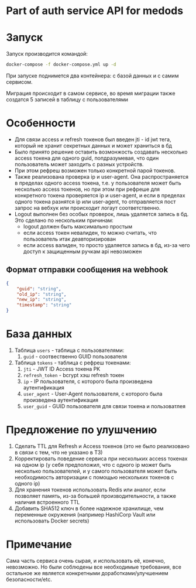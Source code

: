 # Part of auth service API for medods

# Запуск

Запуск производится командой:

```bash
docker-compose -f docker-compose.yml up -d
```

При запуске поднимется два контейнера: с базой данных и с самим сервисом.

Миграция происходит в самом сервисе, во время миграции также создатся 5 записей в таблицу с пользователями

# Особенности

- Для связи access и refresh токенов был введен jti - id jwt тега, который не хранит секретных данных и может храниться в бд
-   Было принято решение оставить возмонжость создавать несколько access токена для одного guid, попдразумевая, что один пользователь может заходить с разных устройств.
-   При этом рефреш возможен только конкретной парой токенов.
-   Также реализована проверка ip и user-agent. Она распространяется в пределах одного access токена, т.е. у пользователя может быть несколько access токенов, но при этом при рефреше для конкретного токена проверяется ip и user-agent, и если в пределах одного токена разнятся ip или user-agent, то отправляется пост запрос на вебхук или происходит логаут соответственно.
-   Logout выполнен без особых проверок, лишь удаляется запись в бд. Это сделано по нескольким причинам:
    -   logout должен быть максимально простым
    -   если access токен невалиден, то можно считать, что пользователь итак деавторизирован
    -   если access валиден, то просто удаляется запись в бд, из-за чего доступ к защищенным ручкам api невозможен

## Формат отправки сообщения на webhook

```json
{
    "guid": "string",
    "old_ip": "string",
    "new_ip": "string",
    "timestamp": "string"
}
```
# База данных

1. Таблица `users` - таблица с пользователями:
    1. `guid` - соотвественно GUID пользователя
2. Таблица `tokens` - таблица с рефреш токенами:
    1. `jti` - JWT ID Access токена  PK
    2. `refresh_token` - bcrypt хэш refresh токен
    3. `ip` - IP пользователя, с которого была произведена аутентификация
    4. `user_agent` - User-Agent пользователя, с которого была произведена аутентификация
    5. `user_guid` - GUID пользователя для связи токена и пользоватлея


# Предложение по улушчению

1. Сделать TTL для Refresh и Access токенов (это не было реализовано в связи с тем, что не указано в ТЗ)
2. Корректировать поведение сервиса при нескольких access токенах на одном ip (у себя предположил, что с одного ip может быть несколько пользователей, и у самого пользователя может быть необходимость авторизации с помощью нескольких токенов с одного ip)
3. Для хранения токенов использовать Redis или аналог, если позволяет память, из-за большей производительности, а также наличия встроенного TTL
4. Добавить SHA512 ключ в более надежное хранилище, чем переменные окружения (например HashiCorp Vault или использовать Docker secrets)

# Примечание
Сама часть сервиса очень сырая, и использовать её, конечно, невозможно. Но были соблюдены все необходимые требования, все остальное же является конкретными доработками/улучшением безопасности/etc.
